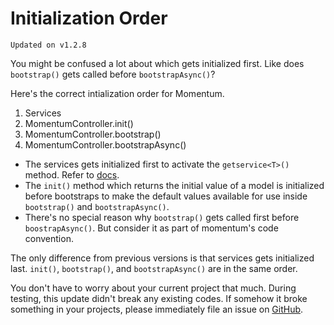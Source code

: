 # Initialization Order
`Updated on v1.2.8`

You might be confused a lot about which gets initialized first. Like does `bootstrap()` gets called before `bootstrapAsync()`?

Here's the correct intialization order for Momentum.

1. Services
2. MomentumController.init()
3. MomentumController.bootstrap()
4. MomentumController.bootstrapAsync()


- The services gets initialized first to activate the `getservice<T>()` method. Refer to [docs](/#/momentum-service?id=getservicelttgt).
- The `init()` method which returns the initial value of a model is initialized before bootstraps to make the default values available for use inside `bootstrap()` and `bootstrapAsync()`.
- There's no special reason why `bootstrap()` gets called first before `boostrapAsync()`. But consider it as part of momentum's code convention.

The only difference from previous versions is that services gets initialized last. `init()`, `bootstrap()`, and `bootstrapAsync()` are in the same order.

You don't have to worry about your current project that much. During testing, this update didn't break any existing codes. If somehow it broke something in your projects, please immediately file an issue on [GitHub](https://github.com/xamantra/momentum/issues).
